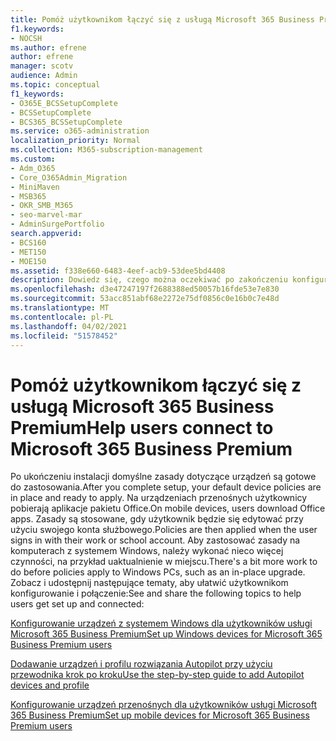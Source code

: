 ```yaml
---
title: Pomóż użytkownikom łączyć się z usługą Microsoft 365 Business Premium
f1.keywords:
- NOCSH
ms.author: efrene
author: efrene
manager: scotv
audience: Admin
ms.topic: conceptual
f1_keywords:
- O365E_BCSSetupComplete
- BCSSetupComplete
- BCS365_BCSSetupComplete
ms.service: o365-administration
localization_priority: Normal
ms.collection: M365-subscription-management
ms.custom:
- Adm_O365
- Core_O365Admin_Migration
- MiniMaven
- MSB365
- OKR_SMB_M365
- seo-marvel-mar
- AdminSurgePortfolio
search.appverid:
- BCS160
- MET150
- MOE150
ms.assetid: f338e660-6483-4eef-acb9-53dee5bd4408
description: Dowiedz się, czego można oczekiwać po zakończeniu konfigurowania usługi Business Cloud Suite, a domyślne zasady dotyczące urządzeń są gotowe do zastosowania.
ms.openlocfilehash: d3e47247197f2688388ed50057b16fde53e7e830
ms.sourcegitcommit: 53acc851abf68e2272e75df0856c0e16b0c7e48d
ms.translationtype: MT
ms.contentlocale: pl-PL
ms.lasthandoff: 04/02/2021
ms.locfileid: "51578452"
---
```

# <a name="help-users-connect-to-microsoft-365-business-premium"></a><span data-ttu-id="4a963-103">Pomóż użytkownikom łączyć się z usługą Microsoft 365 Business Premium</span><span class="sxs-lookup"><span data-stu-id="4a963-103">Help users connect to Microsoft 365 Business Premium</span></span>

<span data-ttu-id="4a963-104">Po ukończeniu instalacji domyślne zasady dotyczące urządzeń są gotowe do zastosowania.</span><span class="sxs-lookup"><span data-stu-id="4a963-104">After you complete setup, your default device policies are in place and ready to apply.</span></span> <span data-ttu-id="4a963-105">Na urządzeniach przenośnych użytkownicy pobierają aplikacje pakietu Office.</span><span class="sxs-lookup"><span data-stu-id="4a963-105">On mobile devices, users download Office apps.</span></span> <span data-ttu-id="4a963-106">Zasady są stosowane, gdy użytkownik będzie się edytować przy użyciu swojego konta służbowego.</span><span class="sxs-lookup"><span data-stu-id="4a963-106">Policies are then applied when the user signs in with their work or school account.</span></span> <span data-ttu-id="4a963-107">Aby zastosować zasady na komputerach z systemem Windows, należy wykonać nieco więcej czynności, na przykład uaktualnienie w miejscu.</span><span class="sxs-lookup"><span data-stu-id="4a963-107">There's a bit more work to do before policies apply to Windows PCs, such as an in-place upgrade.</span></span> <span data-ttu-id="4a963-108">Zobacz i udostępnij następujące tematy, aby ułatwić użytkownikom konfigurowanie i połączenie:</span><span class="sxs-lookup"><span data-stu-id="4a963-108">See and share the following topics to help users get set up and connected:</span></span>
  
[<span data-ttu-id="4a963-109">Konfigurowanie urządzeń z systemem Windows dla użytkowników usługi Microsoft 365 Business Premium</span><span class="sxs-lookup"><span data-stu-id="4a963-109">Set up Windows devices for Microsoft 365 Business Premium users</span></span>](set-up-windows-devices.md)
  
[<span data-ttu-id="4a963-110">Dodawanie urządzeń i profilu rozwiązania Autopilot przy użyciu przewodnika krok po kroku</span><span class="sxs-lookup"><span data-stu-id="4a963-110">Use the step-by-step guide to add Autopilot devices and profile</span></span>](add-autopilot-devices-and-profile.md)
  
[<span data-ttu-id="4a963-111">Konfigurowanie urządzeń przenośnych dla użytkowników usługi Microsoft 365 Business Premium</span><span class="sxs-lookup"><span data-stu-id="4a963-111">Set up mobile devices for Microsoft 365 Business Premium users</span></span>](set-up-mobile-devices.md)
  

